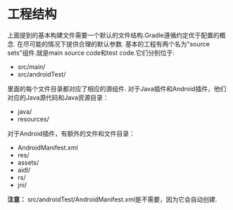 # 工程结构
上面提到的基本构建文件需要一个默认的文件结构.Gradle遵循约定优于配置的概念. 在尽可能的情况下提供合理的默认参数.
基本的工程有两个名为"source sets"组件.就是main source code和test code.它们分别位于:
* src/main/
* src/androidTest/

里面的每个文件目录都对应了相应的源组件.
对于Java插件和Android插件，他们对应的Java源代码和Java资源目录：
* java/
* resources/

对于Android插件，有额外的文件和文件目录：
* AndroidManifest.xml
* res/
* assets/
* aidl/
* rs/
* jni/

**注意：** src/androidTest/AndroidManifest.xml是不需要，因为它会自动创建.


